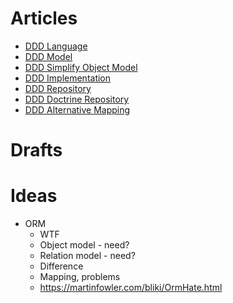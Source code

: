 # Articles

* [DDD Language](ddd_language/language.md)
* [DDD Model](ddd_model/model.md)
* [DDD Simplify Object Model](ddd_simplify_model/simplify_model.md)
* [DDD Implementation](ddd_implementation/implementation.md)
* [DDD Repository](ddd_repository/repository.md)
* [DDD Doctrine Repository](ddd_doctrine_repository/doctrine.md)
* [DDD Alternative Mapping](ddd_alternative_mapping/alternative_mapping.md)

# Drafts

# Ideas

* ORM
  * WTF
  * Object model - need?
  * Relation model - need?
  * Difference
  * Mapping, problems
  * https://martinfowler.com/bliki/OrmHate.html
